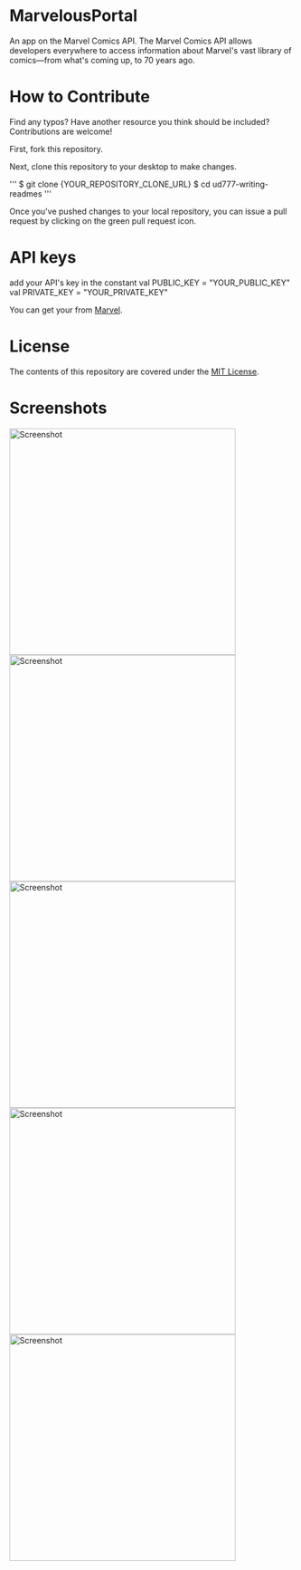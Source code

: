 # MarvelousPortal
An app on the Marvel Comics API.
The Marvel Comics API allows developers everywhere to access information about Marvel's vast library of comics—from what's coming up, to 70 years ago. 

# How to Contribute
Find any typos? Have another resource you think should be included? Contributions are welcome!

First, fork this repository.

Next, clone this repository to your desktop to make changes.

'''
$ git clone {YOUR_REPOSITORY_CLONE_URL}
$ cd ud777-writing-readmes
'''

Once you've pushed changes to your local repository, you can issue a pull request by clicking on the green pull request icon.


# API keys
add your API's key in the constant 
val PUBLIC_KEY = "YOUR_PUBLIC_KEY"
val PRIVATE_KEY = "YOUR_PRIVATE_KEY"

You can get your from [Marvel](https://developer.marvel.com/account).

# License

The contents of this repository are covered under the [MIT License](https://github.com/ibhavikmakwana/MarvelousPortal/blob/master/LICENSE).


# Screenshots

<img src="https://i.imgur.com/sQQlzjg.png" height="400" alt="Screenshot"/>
<img src="https://i.imgur.com/l2ihBUj.png" height="400" alt="Screenshot"/>
<img src="https://i.imgur.com/x7exfoB.png" height="400" alt="Screenshot"/>
<img src="https://i.imgur.com/xNBRgxy.png" height="400" alt="Screenshot"/>
<img src="https://i.imgur.com/N9ZJIJ2.png" height="400" alt="Screenshot"/>
